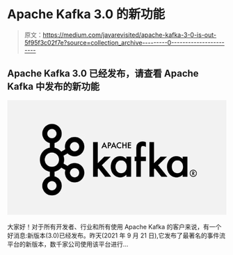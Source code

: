 # Apache Kafka 3.0 的新功能

> 原文：<https://medium.com/javarevisited/apache-kafka-3-0-is-out-5f95f3c02f7e?source=collection_archive---------0----------------------->

## Apache Kafka 3.0 已经发布，请查看 Apache Kafka 中发布的新功能

[![](img/8d829538f93c54ba5d277a6baceb2f8c.png)](https://javarevisited.blogspot.com/2018/04/top-5-apache-kafka-course-to-learn.html)

大家好！对于所有开发者、行业和所有使用 Apache Kafka 的客户来说，有一个好消息:新版本(3.0)已经发布。昨天(2021 年 9 月 21 日),它发布了最著名的事件流平台的新版本，数千家公司使用该平台进行…